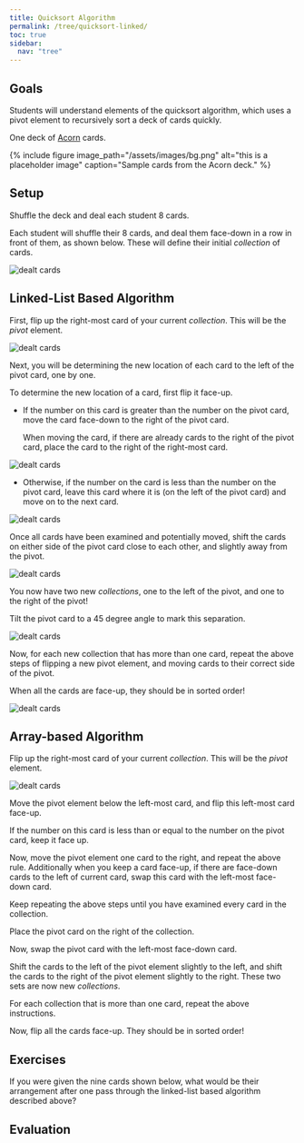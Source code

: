 ```yaml
---
title: Quicksort Algorithm
permalink: /tree/quicksort-linked/
toc: true
sidebar:
  nav: "tree"
---
```


## Goals

Students will understand elements of the quicksort algorithm, which uses a pivot element to recursively sort a deck of cards quickly.

One deck of [Acorn]({{site.baseurl}}/tree) cards.

{% include figure image_path="/assets/images/bg.png" alt="this is a placeholder image" caption="Sample cards from the Acorn deck." %}

## Setup

Shuffle the deck and deal each student 8 cards.

Each student will shuffle their 8 cards, and deal them face-down
in a row in front of them,
as shown below. These will define their initial *collection* of cards.

![dealt cards](cards)

## Linked-List Based Algorithm

First, flip up the right-most card of your current *collection*. This will be the  *pivot* element.

![dealt cards](cards)

Next, you will be determining the new location of each card to the
left of the pivot card, one by one.

To determine the new location of a card, first flip it face-up.

* If the number on this card is greater than the number on the pivot card,
  move the card face-down to the right of the pivot card.

  When moving the card, if there
  are already cards to the right of the pivot card, place the card to the
  right of the right-most card.

![dealt cards](cards)

* Otherwise, if the number on the card is less than
  the number on the pivot card, leave this card where it is (on the
  left of the pivot card) and move on to the next card.

![dealt cards](cards)

Once all cards have been examined and potentially moved,
shift the cards on either side of the pivot card close to each other,
and slightly away from the pivot.

![dealt cards](cards)

You now have two new *collections*,
one to the left of the pivot, and one to the right of the pivot!

Tilt the pivot card to a 45 degree angle to mark this separation.

![dealt cards](cards)

Now, for each new collection that has more than one card, repeat the above
steps of flipping a new pivot element, and moving cards to their
correct side of the pivot.

When all the cards are face-up, they should be in sorted order!

![dealt cards](cards)

## Array-based Algorithm

Flip up the right-most card of your current *collection*. This will be the  *pivot* element.

![dealt cards](cards)

Move the pivot element below the left-most card, and flip this left-most card
face-up.

If the number on this
card is less than or equal to the number on the pivot card, keep it face up.

Now, move the pivot element one card to the right, and repeat the above rule.
Additionally when you keep a card face-up, if there are face-down
cards to the left of current card, swap this card with the
left-most face-down card.

Keep repeating the above steps until you have examined every card
in the collection.

Place the pivot card on the right of the collection.

Now, swap the pivot card with the left-most face-down card.

Shift the cards to the left of the pivot element slightly to the left,
and shift the cards to the right of the pivot element slightly to the right.
These two sets are now new *collections*.

For each collection that is more than one card, repeat the above
instructions.

Now, flip all the cards face-up. They should be in sorted order!

## Exercises

If you were given the nine cards shown below, what would be their
arrangement after one pass through the linked-list based algorithm
described above?

## Evaluation
